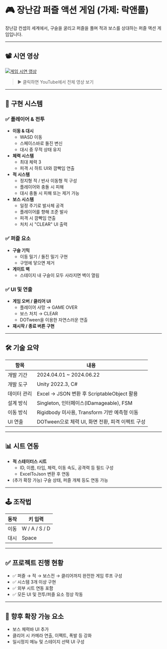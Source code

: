 # 🎮 장난감 퍼즐 액션 게임 (가제: 락앤롤)

장난감 컨셉의 세계에서, 구슬을 굴리고 퍼즐을 풀며 적과 보스를 상대하는 퍼즐 액션 게임입니다.

---

## 📽️ 시연 영상  
[![게임 시연 영상](https://img.youtube.com/vi/sN0KcVdxSR0/0.jpg)](https://www.youtube.com/watch?v=sN0KcVdxSR0)

> ▶ 클릭하면 YouTube에서 전체 영상 보기
---

## 🧩 구현 시스템

### ✅ 플레이어 & 전투
- **이동 & 대시**
  - WASD 이동
  - 스페이스바로 돌진 변신
  - 대시 중 무적 상태 유지
- **체력 시스템**
  - 최대 체력 3
  - 피격 시 하트 UI와 깜빡임 연출
- **적 시스템**
  - 정지형 적 / 반사 이동형 적 구성
  - 플레이어와 충돌 시 피해
  - 대시 충돌 시 피해 또는 제거 가능
- **보스 시스템**
  - 일정 주기로 발사체 공격
  - 플레이어를 향해 조준 발사
  - 피격 시 깜빡임 연출
  - 처치 시 "CLEAR" UI 출력

### ✅ 퍼즐 요소
- **구슬 기믹**
  - 이동 밀기 / 돌진 밀기 구현
  - 구멍에 닿으면 제거
- **게이트 벽**
  - 스테이지 내 구슬이 모두 사라지면 벽이 열림

### ✅ UI 및 연출
- **게임 오버 / 클리어 UI**
  - 플레이어 사망 → GAME OVER
  - 보스 처치 → CLEAR
  - DOTween을 이용한 자연스러운 연출
- **재시작 / 종료 버튼 구현**

---

## 🛠 기술 요약

| 항목 | 내용 |
|------|------|
| 개발 기간 | 2024.04.01 ~ 2024.06.22 |
| 개발 도구 | Unity 2022.3, C# |
| 데이터 관리 | Excel → JSON 변환 후 ScriptableObject 활용 |
| 설계 방식 | Singleton, 인터페이스(IDamageable), FSM |
| 이동 방식 | Rigidbody 미사용, Transform 기반 예측형 이동 |
| UI 연출 | DOTween으로 체력 UI, 화면 전환, 피격 이펙트 구성 |

---

## 📊 시트 연동

- **적 스테이터스 시트**
  - ID, 이름, 타입, 체력, 이동 속도, 공격력 등 필드 구성
  - ExcelToJson 변환 후 연동
- (추가 확장 가능) 구슬 상태, 퍼즐 개체 등도 연동 가능

---

## 🕹️ 조작법

| 동작 | 키 입력 |
|------|----------|
| 이동 | W / A / S / D |
| 대시 | Space |

---

## ✅ 프로젝트 진행 현황

- ✅ 퍼즐 → 적 → 보스전 → 클리어까지 완전한 게임 루프 구성
- ✅ 시스템 3개 이상 구현
- ✅ 외부 시트 연동 포함
- ✅ 모든 UI 및 전투/퍼즐 요소 정상 작동

---

## 🔧 향후 확장 가능 요소

- 보스 체력바 UI 추가
- 클리어 시 카메라 연출, 이펙트, 폭발 등 강화
- 일시정지 메뉴 및 스테이지 선택 UI 구성
